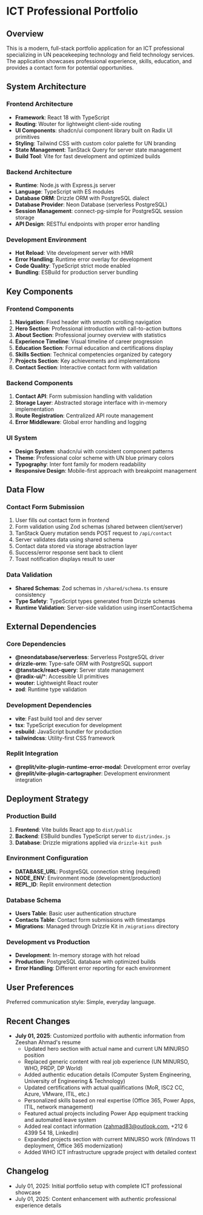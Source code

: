 # ICT Professional Portfolio

## Overview

This is a modern, full-stack portfolio application for an ICT professional specializing in UN peacekeeping technology and field technology services. The application showcases professional experience, skills, education, and provides a contact form for potential opportunities.

## System Architecture

### Frontend Architecture
- **Framework**: React 18 with TypeScript
- **Routing**: Wouter for lightweight client-side routing
- **UI Components**: shadcn/ui component library built on Radix UI primitives
- **Styling**: Tailwind CSS with custom color palette for UN branding
- **State Management**: TanStack Query for server state management
- **Build Tool**: Vite for fast development and optimized builds

### Backend Architecture
- **Runtime**: Node.js with Express.js server
- **Language**: TypeScript with ES modules
- **Database ORM**: Drizzle ORM with PostgreSQL dialect
- **Database Provider**: Neon Database (serverless PostgreSQL)
- **Session Management**: connect-pg-simple for PostgreSQL session storage
- **API Design**: RESTful endpoints with proper error handling

### Development Environment
- **Hot Reload**: Vite development server with HMR
- **Error Handling**: Runtime error overlay for development
- **Code Quality**: TypeScript strict mode enabled
- **Bundling**: ESBuild for production server bundling

## Key Components

### Frontend Components
1. **Navigation**: Fixed header with smooth scrolling navigation
2. **Hero Section**: Professional introduction with call-to-action buttons
3. **About Section**: Professional journey overview with statistics
4. **Experience Timeline**: Visual timeline of career progression
5. **Education Section**: Formal education and certifications display
6. **Skills Section**: Technical competencies organized by category
7. **Projects Section**: Key achievements and implementations
8. **Contact Section**: Interactive contact form with validation

### Backend Components
1. **Contact API**: Form submission handling with validation
2. **Storage Layer**: Abstracted storage interface with in-memory implementation
3. **Route Registration**: Centralized API route management
4. **Error Middleware**: Global error handling and logging

### UI System
- **Design System**: shadcn/ui with consistent component patterns
- **Theme**: Professional color scheme with UN blue primary colors
- **Typography**: Inter font family for modern readability
- **Responsive Design**: Mobile-first approach with breakpoint management

## Data Flow

### Contact Form Submission
1. User fills out contact form in frontend
2. Form validation using Zod schemas (shared between client/server)
3. TanStack Query mutation sends POST request to `/api/contact`
4. Server validates data using shared schema
5. Contact data stored via storage abstraction layer
6. Success/error response sent back to client
7. Toast notification displays result to user

### Data Validation
- **Shared Schemas**: Zod schemas in `/shared/schema.ts` ensure consistency
- **Type Safety**: TypeScript types generated from Drizzle schemas
- **Runtime Validation**: Server-side validation using insertContactSchema

## External Dependencies

### Core Dependencies
- **@neondatabase/serverless**: Serverless PostgreSQL driver
- **drizzle-orm**: Type-safe ORM with PostgreSQL support
- **@tanstack/react-query**: Server state management
- **@radix-ui/***: Accessible UI primitives
- **wouter**: Lightweight React router
- **zod**: Runtime type validation

### Development Dependencies
- **vite**: Fast build tool and dev server
- **tsx**: TypeScript execution for development
- **esbuild**: JavaScript bundler for production
- **tailwindcss**: Utility-first CSS framework

### Replit Integration
- **@replit/vite-plugin-runtime-error-modal**: Development error overlay
- **@replit/vite-plugin-cartographer**: Development environment integration

## Deployment Strategy

### Production Build
1. **Frontend**: Vite builds React app to `dist/public`
2. **Backend**: ESBuild bundles TypeScript server to `dist/index.js`
3. **Database**: Drizzle migrations applied via `drizzle-kit push`

### Environment Configuration
- **DATABASE_URL**: PostgreSQL connection string (required)
- **NODE_ENV**: Environment mode (development/production)
- **REPL_ID**: Replit environment detection

### Database Schema
- **Users Table**: Basic user authentication structure
- **Contacts Table**: Contact form submissions with timestamps
- **Migrations**: Managed through Drizzle Kit in `/migrations` directory

### Development vs Production
- **Development**: In-memory storage with hot reload
- **Production**: PostgreSQL database with optimized builds
- **Error Handling**: Different error reporting for each environment

## User Preferences

Preferred communication style: Simple, everyday language.

## Recent Changes

- **July 01, 2025**: Customized portfolio with authentic information from Zeeshan Ahmad's resume
  - Updated hero section with actual name and current UN MINURSO position
  - Replaced generic content with real job experience (UN MINURSO, WHO, PRDP, DP World)
  - Added authentic education details (Computer System Engineering, University of Engineering & Technology)
  - Updated certifications with actual qualifications (MoR, ISC2 CC, Azure, VMware, ITIL, etc.)
  - Personalized skills based on real expertise (Office 365, Power Apps, ITIL, network management)
  - Featured actual projects including Power App equipment tracking and automated leave system
  - Added real contact information (zahmad83@outlook.com, +212 6 4399 54 18, LinkedIn)
  - Expanded projects section with current MINURSO work (Windows 11 deployment, Office 365 modernization)
  - Added WHO ICT infrastructure upgrade project with detailed context

## Changelog

- July 01, 2025: Initial portfolio setup with complete ICT professional showcase
- July 01, 2025: Content enhancement with authentic professional experience details
